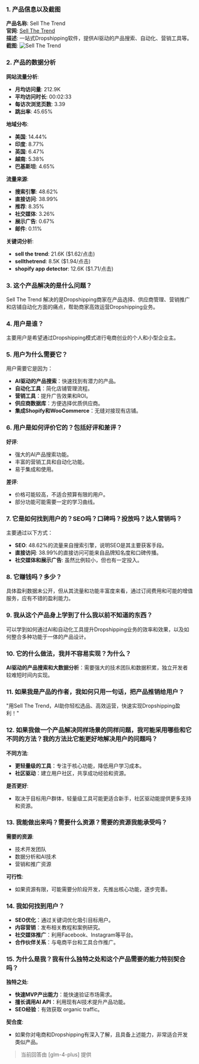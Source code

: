 ### 1. 产品信息以及截图

**产品名称**: Sell The Trend  
**官网**: [Sell The Trend](https://sellthetrend.com)  
**描述**: 一站式Dropshipping软件，提供AI驱动的产品搜索、自动化、营销工具等。  
**截图**: ![Sell The Trend](https://cdn-images.toolify.ai/170350416728472432.jpg)

### 2. 产品的数据分析

**网站流量分析**:
- **月均访问量**: 212.9K
- **平均访问时长**: 00:02:33
- **每访次浏览页数**: 3.39
- **跳出率**: 45.65%

**地域分布**:
- **美国**: 14.44%
- **印度**: 8.77%
- **英国**: 6.47%
- **越南**: 5.38%
- **巴基斯坦**: 4.65%

**流量来源**:
- **搜索引擎**: 48.62%
- **直接访问**: 38.99%
- **推荐**: 8.35%
- **社交媒体**: 3.26%
- **展示广告**: 0.67%
- **邮件**: 0.11%

**关键词分析**:
- **sell the trend**: 21.6K ($1.62/点击)
- **sellthetrend**: 8.5K ($1.94/点击)
- **shopify app detector**: 12.6K ($1.71/点击)

### 3. 这个产品解决的是什么问题？

Sell The Trend 解决的是Dropshipping商家在产品选择、供应商管理、营销推广和店铺自动化方面的痛点，帮助商家高效运营Dropshipping业务。

### 4. 用户是谁？

主要用户是希望通过Dropshipping模式进行电商创业的个人和小型企业主。

### 5. 用户为什么需要它？

用户需要它是因为：
- **AI驱动的产品搜索**：快速找到有潜力的产品。
- **自动化工具**：简化店铺管理流程。
- **营销工具**：提升广告效果和ROI。
- **供应商数据库**：方便选择优质供应商。
- **集成Shopify和WooCommerce**：无缝对接现有店铺。

### 6. 用户是如何评价它的？包括好评和差评？

**好评**:
- 强大的AI产品搜索功能。
- 丰富的营销工具和自动化功能。
- 易于集成和使用。

**差评**:
- 价格可能较高，不适合预算有限的用户。
- 部分功能可能需要一定的学习曲线。

### 7. 它是如何找到用户的？SEO吗？口碑吗？投放吗？达人营销吗？

主要通过以下方式：
- **SEO**: 48.62%的流量来自搜索引擎，说明SEO是其主要获客手段。
- **直接访问**: 38.99%的直接访问可能来自品牌知名度和口碑传播。
- **社交媒体和展示广告**: 虽然比例较小，但也有一定投入。

### 8. 它赚钱吗？多少？

具体盈利数据未公开，但从其流量和功能丰富度来看，通过订阅费用和可能的增值服务，应有不错的盈利能力。

### 9. 我从这个产品身上学到了什么我以前不知道的东西？

可以学到如何通过AI和自动化工具提升Dropshipping业务的效率和效果，以及如何整合多种功能于一体的产品设计。

### 10. 它的什么做法，我并不容易实现？为什么？

**AI驱动的产品搜索和大数据分析**：需要强大的技术团队和数据积累，独立开发者较难短时间内实现。

### 11. 如果我是产品的作者，我如何只用一句话，把产品推销给用户？

"用Sell The Trend，AI助你轻松选品、高效运营，快速实现Dropshipping盈利！"

### 12. 如果我做一个产品解决同样场景的同样问题，我可能采用哪些和它不同的方法？我的方法比它能更好地解决用户的问题吗？

**不同方法**:
- **更轻量级的工具**：专注于核心功能，降低用户学习成本。
- **社区驱动**：建立用户社区，共享成功经验和资源。

**是否更好**:
- 取决于目标用户群体，轻量级工具可能更适合新手，社区驱动能提供更多支持和资源。

### 13. 我能做出来吗？需要什么资源？需要的资源我能承受吗？

**需要的资源**:
- 技术开发团队
- 数据分析和AI技术
- 营销和推广资源

**可行性**:
- 如果资源有限，可能需要分阶段开发，先推出核心功能，逐步完善。

### 14. 我如何找到用户？

- **SEO优化**：通过关键词优化吸引目标用户。
- **内容营销**：发布相关教程和案例研究。
- **社交媒体推广**：利用Facebook、Instagram等平台。
- **合作伙伴关系**：与电商平台和工具合作推广。

### 15. 为什么是我？我有什么独特之处和这个产品需要的能力特别契合吗？

**独特之处**:
- **快速MVP产出能力**：能快速验证市场需求。
- **擅长调用AI API**：利用现有AI技术提升产品功能。
- **SEO经验**：有效获取 organic traffic。

**契合度**:
- 如果你对电商和Dropshipping有深入了解，且具备上述能力，非常适合开发类似产品。

> 当前回答由 [glm-4-plus] 提供